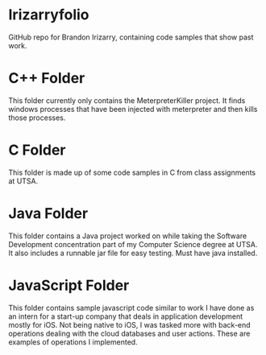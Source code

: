 # Irizarryfolio

   GitHub repo for Brandon Irizarry, containing code samples that show past work.

# C++ Folder

  This folder currently only contains the MeterpreterKiller project. It finds windows processes that 
  have been injected with meterpreter and then kills those processes.

# C Folder

   This folder is made up of some code samples in C from class assignments at UTSA.
  
# Java Folder
   
   This folder contains a Java project worked on while taking the Software Development concentration part of my 
   Computer Science degree at UTSA. It also includes a runnable jar file for easy testing. Must have java installed.
   
# JavaScript Folder
     
  This folder contains sample javascript code similar to work I have done as an intern for a start-up company
  that deals in application development mostly for iOS. Not being native to iOS, I was tasked more with back-end 
  operations dealing with the cloud databases and user actions. These are examples of operations I implemented.
